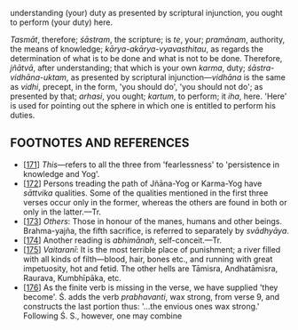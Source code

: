 understanding (your) duty as presented by scriptural injunction, you ought to perform (your duty) here.

*Tasmāt*, therefore; *śāstram*, the scripture; is *te*, your; *pramānam*, authority, the means of knowledge; *kārya-akārya-vyavasthitau*, as regards the determination of what is to be done and what is not to be done. Therefore, *jñātvā*, after understanding; that which is your own *karma*, duty; *śāstra-vidhāna-uktam*, as presented by scriptural injunction—*vidhāna* is the same as *vidhi*, precept, in the form, 'you should do', 'you should not do'; as presented by that; *arhasi*, you ought; *kartum*, to perform; it *iha*, here. 'Here' is used for pointing out the sphere in which one is entitled to perform his duties.

## FOOTNOTES AND REFERENCES

- [[171](#page--1-0)] *This*—refers to all the three from 'fearlessness' to 'persistence in knowledge and Yog'.
- [[172](#page--1-1)] Persons treading the path of Jñāna-Yog or Karma-Yog have *sāttvika* qualities. Some of the qualities mentioned in the first three verses occur only in the former, whereas the others are found in both or only in the latter.—Tr.
- [[173](#page--1-2)] *Others*: Those in honour of the manes, humans and other beings. Brahma-yajña, the fifth sacrifice, is referred to separately by *svādhyāya*.
- [[174](#page--1-3)] Another reading is *abhimānah*, self-conceit.—Tr.
- [[175](#page--1-4)] *Vaitaranī*: It is the most terrible place of punishment; a river filled with all kinds of filth—blood, hair, bones etc., and running with great impetuosity, hot and fetid. The other hells are Tāmisra, Andhatāmisra, Raurava, Kumbhīpāka, etc.
- [[176](#page--1-5)] As the finite verb is missing in the verse, we have supplied 'they become'. Ś. adds the verb *prabhavanti*, wax strong, from verse 9, and constructs the last portion thus: '...the envious ones wax strong.' Following Ś. S., however, one may combine